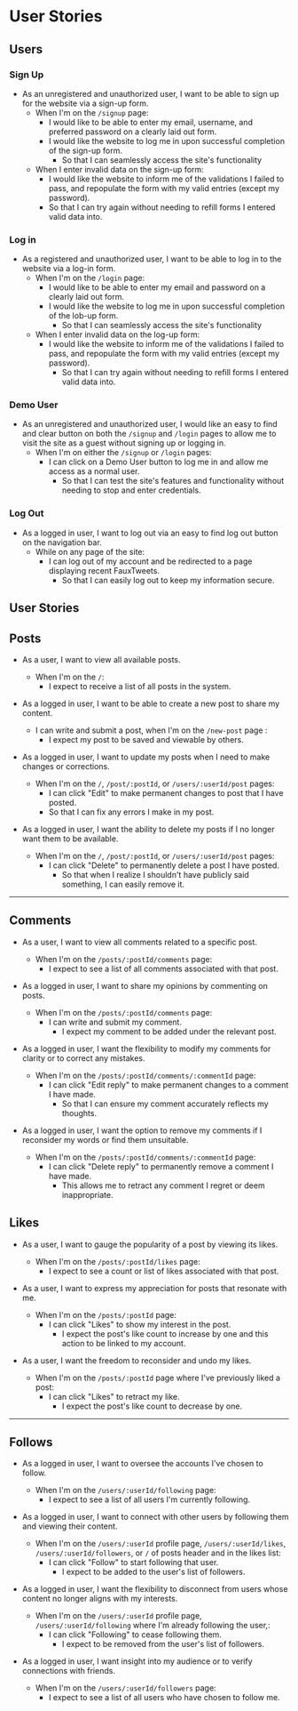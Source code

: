 # User Stories

## Users

### Sign Up

* As an unregistered and unauthorized user, I want to be able to sign up for the website via a sign-up form.
  * When I'm on the `/signup` page:
    * I would like to be able to enter my email, username, and preferred password on a clearly laid out form.
    * I would like the website to log me in upon successful completion of the sign-up form.
      * So that I can seamlessly access the site's functionality
  * When I enter invalid data on the sign-up form:
    * I would like the website to inform me of the validations I failed to pass, and repopulate the form with my valid entries (except my password).
    * So that I can try again without needing to refill forms I entered valid data into.

### Log in

* As a registered and unauthorized user, I want to be able to log in to the website via a log-in form.
  * When I'm on the `/login` page:
    * I would like to be able to enter my email and password on a clearly laid out form.
    * I would like the website to log me in upon successful completion of the lob-up form.
      * So that I can seamlessly access the site's functionality
  * When I enter invalid data on the log-up form:
    * I would like the website to inform me of the validations I failed to pass, and repopulate the form with my valid entries (except my password).
      * So that I can try again without needing to refill forms I entered valid data into.

### Demo User

* As an unregistered and unauthorized user, I would like an easy to find and clear button on both the `/signup` and `/login` pages to allow me to visit the site as a guest without signing up or logging in.
  * When I'm on either the `/signup` or `/login` pages:
    * I can click on a Demo User button to log me in and allow me access as a normal user.
      * So that I can test the site's features and functionality without needing to stop and enter credentials.

### Log Out

* As a logged in user, I want to log out via an easy to find log out button on the navigation bar.
  * While on any page of the site:
    * I can log out of my account and be redirected to a page displaying recent FauxTweets.
      * So that I can easily log out to keep my information secure.

## User Stories

## Posts

* As a user, I want to view all available posts.
  - When I'm on the `/`:
    - I expect to receive a list of all posts in the system.

* As a logged in user, I want to be able to create a new post to share my content.
  - I can write and submit a post, when I'm on the `/new-post` page :
    - I expect my post to be saved and viewable by others.

* As a logged in user, I want to update my posts when I need to make changes or corrections.
  - When I'm on the `/`, `/post/:postId`, or `/users/:userId/post` pages:
    -  I can click "Edit" to make permanent changes to post that I have posted.
      - So that I can fix any errors I make in my post.

* As a logged in user, I want the ability to delete my posts if I no longer want them to be available.
  - When I'm on the `/`, `/post/:postId`, or `/users/:userId/post` pages:
    - I can click "Delete" to permanently delete a post I have posted.
      - So that when I realize I shouldn't have publicly said something, I can easily remove it.

---

## Comments

* As a user, I want to view all comments related to a specific post.
  - When I'm on the `/posts/:postId/comments` page:
    - I expect to see a list of all comments associated with that post.

* As a logged in user, I want to share my opinions by commenting on posts.
  - When I'm on the `/posts/:postId/comments` page:
    - I can write and submit my comment.
      - I expect my comment to be added under the relevant post.

* As a logged in user, I want the flexibility to modify my comments for clarity or to correct any mistakes.
  - When I'm on the `/posts/:postId/comments/:commentId` page:
    - I can click "Edit reply" to make permanent changes to a comment I have made.
      - So that I can ensure my comment accurately reflects my thoughts.

* As a logged in user, I want the option to remove my comments if I reconsider my words or find them unsuitable.
  - When I'm on the `/posts/:postId/comments/:commentId` page:
    - I can click "Delete reply" to permanently remove a comment I have made.
      - This allows me to retract any comment I regret or deem inappropriate.

## Likes

* As a user, I want to gauge the popularity of a post by viewing its likes.
  - When I'm on the `/posts/:postId/likes` page:
    - I expect to see a count or list of likes associated with that post.

* As a user, I want to express my appreciation for posts that resonate with me.
  - When I'm on the `/posts/:postId` page:
    - I can click "Likes" to show my interest in the post.
      - I expect the post's like count to increase by one and this action to be linked to my account.

* As a user, I want the freedom to reconsider and undo my likes.
  - When I'm on the `/posts/:postId` page where I've previously liked a post:
    - I can click "Likes" to retract my like.
      - I expect the post's like count to decrease by one.

---

## Follows

* As a logged in user, I want to oversee the accounts I've chosen to follow.
  - When I'm on the `/users/:userId/following` page:
    - I expect to see a list of all users I'm currently following.

* As a logged in user, I want to connect with other users by following them and viewing their content.
  - When I'm on the `/users/:userId` profile page, `/users/:userId/likes`, `/users/:userId/followers`, or `/` of posts header and in the likes list:
    - I can click "Follow" to start following that user.
      - I expect to be added to the user's list of followers.

* As a logged in user, I want the flexibility to disconnect from users whose content no longer aligns with my interests.
  - When I'm on the `/users/:userId` profile page, `/users/:userId/following` where I'm already following the user,:
    - I can click "Following" to cease following them.
      - I expect to be removed from the user's list of followers.

* As a logged in user, I want insight into my audience or to verify connections with friends.
  - When I'm on the `/users/:userId/followers` page:
    - I expect to see a list of all users who have chosen to follow me.
